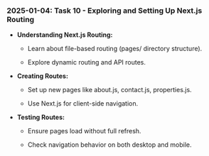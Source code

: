 ### 2025-01-04: Task 10 - Exploring and Setting Up Next.js Routing

* **Understanding Next.js Routing:**

    * Learn about file-based routing (pages/ directory structure).

    * Explore dynamic routing and API routes.

* **Creating Routes:**

    * Set up new pages like about.js, contact.js, properties.js.

    * Use Next.js <Link> for client-side navigation.

* **Testing Routes:**

    * Ensure pages load without full refresh.

    * Check navigation behavior on both desktop and mobile.